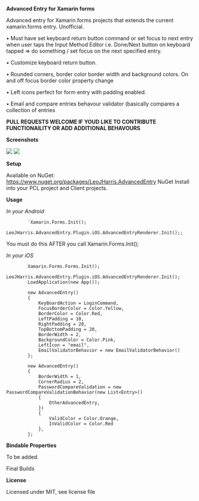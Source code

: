 **Advanced Entry for Xamarin forms**

Advanced entry for Xamarin.forms projects that extends the current xamarin.forms entry. Unofficial. 

• Must have set keyboard return button command or set focus to next entry when user taps the Input Method Editor i.e. Done/Next button on keyboard tapped => do something / set focus on the next specified entry. 

• Customize keyboard return button. 

• Rounded corners, border color border width and background colors. On and off focus border color property change 

• Left icons perfect for form entry with padding enabled.

• Email and compare entries behavour validator (basically compares a collection of entries


**PULL REQUESTS WELCOME IF YOUD LIKE TO CONTRIBUTE FUNCTIONAILITY OR ADD ADDITIONAL BEHAVOURS**

**Screenshots**


![](https://github.com/LeoJHarris/AdvancedEntry/blob/master/ios.jpg) ![](https://github.com/LeoJHarris/AdvancedEntry/blob/master/android.png)

**Setup**

Available on NuGet: https://www.nuget.org/packages/LeoJHarris.AdvancedEntry NuGet Install into your PCL project and Client projects.

**Usage**

_In your Android_

            `Xamarin.Forms.Init();
            LeoJHarris.AdvancedEntry.Plugin.iOS.AdvancedEntryRenderer.Init();;

You must do this AFTER you call Xamarin.Forms.Init();

_In your iOS_

            Xamarin.Forms.Forms.Init(); 
            LeoJHarris.AdvancedEntry.Plugin.iOS.AdvancedEntryRenderer.Init();
            LoadApplication(new App());

            new AdvancedEntry()
            {
                KeyBoardAction = LoginCommand,
                FocusBorderColor = Color.Yellow,
                BorderColor = Color.Red,
                LeftPadding = 10,
                RightPadding = 20,
                TopBottomPadding = 20,
                BorderWidth = 2,
                BackgroundColor = Color.Pink,
                LeftIcon = "email",
                EmailValidatorBehavior = new EmailValidatorBehavior()
            };
            
            new AdvancedEntry()
            {
                BorderWidth = 1,
                CornerRadius = 2,
                PasswordCompareValidation = new PasswordCompareValidationBehavior(new List<Entry>()
                {
                    OtherAdvancedEntry,
                })
                {
                    ValidColor = Color.Orange,
                    InValidColor = Color.Red
                },
            };
            
**Bindable Properties**

To be added.

Final Builds

**License**

Licensed under MIT, see license file

